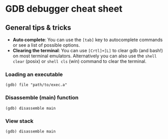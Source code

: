 # GDB debugger cheat sheet

## General tips & tricks
- **Auto complete**: You can use the `[tab]` key to autocomplete commands or see a list of possible options.
- **Clearing the terminal**: You can use `[Crtl]+[L]` to clear gdb (and bash!) on most terminal emulators. Alternatively you can also use the `shell clear` (posix) or `shell cls` (win) command to clear the terminal.

### Loading an executable

```
(gdb) file "path/to/exec.a"
```

### Disassemble (main) function

```
(gdb) disassemble main
```

### View stack
```
(gdb) disassemble main
```

